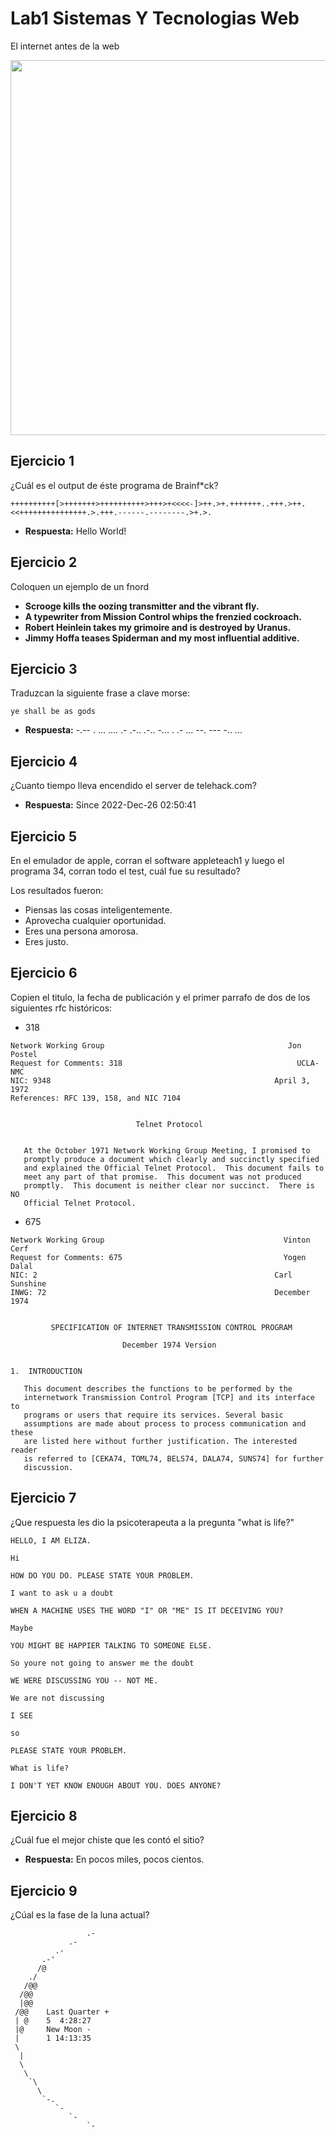 # Lab1 Sistemas Y Tecnologias Web

El internet antes de la web

<p align="center"> <img src="https://i.ytimg.com/vi/xFEuqdGnhCc/maxresdefault.jpg" width = "600"> </p>

## Ejercicio 1

¿Cuál es el output de éste programa de Brainf\*ck?

```brainfuck
++++++++++[>+++++++>++++++++++>+++>+<<<<-]>++.>+.+++++++..+++.>++.<<+++++++++++++++.>.+++.------.--------.>+.>.
```

- **Respuesta:** Hello World!

## Ejercicio 2

Coloquen un ejemplo de un fnord

- **Scrooge kills the oozing transmitter and the vibrant fly.**
- **A typewriter from Mission Control whips the frenzied cockroach.**
- **Robert Heinlein takes my grimoire and is destroyed by Uranus.**
- **Jimmy Hoffa teases Spiderman and my most influential additive.**

## Ejercicio 3

Traduzcan la siguiente frase a clave morse:

```
ye shall be as gods
```

- **Respuesta:** -.-- . ... .... .- .-.. .-.. -... . .- ... --. --- -.. ...

## Ejercicio 4

¿Cuanto tiempo lleva encendido el server de telehack.com?

- **Respuesta:** Since 2022-Dec-26 02:50:41

## Ejercicio 5

En el emulador de apple, corran el software appleteach1 y luego el programa 34, corran todo el test, cuál fue su resultado?

Los resultados fueron:

- Piensas las cosas inteligentemente.
- Aprovecha cualquier oportunidad.
- Eres una persona amorosa.
- Eres justo.

## Ejercicio 6

Copien el titulo, la fecha de publicación y el primer parrafo de dos de los siguientes rfc históricos:

- 318

```
Network Working Group                                         Jon Postel
Request for Comments: 318                                       UCLA-NMC
NIC: 9348                                                  April 3, 1972
References: RFC 139, 158, and NIC 7104


                            Telnet Protocol


   At the October 1971 Network Working Group Meeting, I promised to
   promptly produce a document which clearly and succinctly specified
   and explained the Official Telnet Protocol.  This document fails to
   meet any part of that promise.  This document was not produced
   promptly.  This document is neither clear nor succinct.  There is NO
   Official Telnet Protocol.
```

- 675

```
Network Working Group                                        Vinton Cerf
Request for Comments: 675                                    Yogen Dalal
NIC: 2                                                     Carl Sunshine
INWG: 72                                                   December 1974


         SPECIFICATION OF INTERNET TRANSMISSION CONTROL PROGRAM

                         December 1974 Version


1.  INTRODUCTION

   This document describes the functions to be performed by the
   internetwork Transmission Control Program [TCP] and its interface to
   programs or users that require its services. Several basic
   assumptions are made about process to process communication and these
   are listed here without further justification. The interested reader
   is referred to [CEKA74, TOML74, BELS74, DALA74, SUNS74] for further
   discussion.
```

## Ejercicio 7

¿Que respuesta les dio la psicoterapeuta a la pregunta "what is life?"

```
HELLO, I AM ELIZA.

Hi

HOW DO YOU DO. PLEASE STATE YOUR PROBLEM.

I want to ask u a doubt

WHEN A MACHINE USES THE WORD "I" OR "ME" IS IT DECEIVING YOU?

Maybe

YOU MIGHT BE HAPPIER TALKING TO SOMEONE ELSE.

So youre not going to answer me the doubt

WE WERE DISCUSSING YOU -- NOT ME.

We are not discussing

I SEE

so

PLEASE STATE YOUR PROBLEM.

What is life?

I DON'T YET KNOW ENOUGH ABOUT YOU. DOES ANYONE?
```

## Ejercicio 8

¿Cuál fue el mejor chiste que les contó el sitio?

- **Respuesta:** En pocos miles, pocos cientos.

## Ejercicio 9

¿Cúal es la fase de la luna actual?

```
                 .-
             .-
          .-
       .-'
      /@
    ./
   /@@
  /@@
  |@@
 /@@    Last Quarter +
 | @    5  4:28:27
 |@     New Moon -
 |      1 14:13:35
 \
  |
  \
   \
    `\
      \
       `-.
          `-
             `-
                 `-
```
